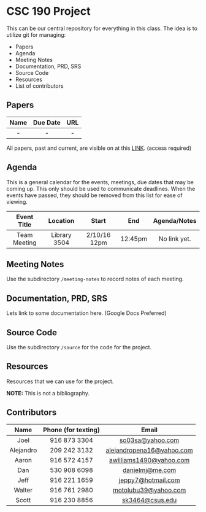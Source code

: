# CSC 190 Project

This can be our central repository for everything in this class. The idea is to utilize git for managing:

- Papers
- Agenda
- Meeting Notes 
- Documentation, PRD, SRS
- Source Code
- Resources
- List of contributors

## Papers

| Name | Due Date | URL |
|:----:|:--------:|:---:|
| -    | -          | -   |

All papers, past and current, are visible on at this [LINK](https://drive.google.com/drive/u/0/folders/0B01T4L-ATMLhVTl6b2pIdW1yTjA). (access required)

## Agenda

This is a general calendar for the events, meetings, due dates that may be coming up. This only should be used to communicate deadlines. When the events have passed, they should be removed from this list for ease of viewing.

| Event Title | Location | Start | End | Agenda/Notes |
|:-----------:|:--------:|:-----:|:---:|:--------------------:|
| Team Meeting | Library 3504 | 2/10/16 12pm | 12:45pm | No link yet. |

## Meeting Notes

Use the subdirectory `/meeting-notes` to record notes of each meeting.

## Documentation, PRD, SRS

Lets link to some documentation here. (Google Docs Preferred)

## Source Code

Use the subdirectory `/source` for the code for the project.

## Resources

Resources that we can use for the project. 

**NOTE:** This is not a bibliography. 

## Contributors

| Name | Phone (for texting) | Email |
|:----:|:-------------------:|:-----:|
| Joel | 916 873 3304 | so03sa@yahoo.com |
| Alejandro | 209 242 3132 | alejandropena16@yahoo.com |
| Aaron |916 572 4157 | awilliams1490@yahoo.com |
| Dan | 530 908 6098 | danielmj@me.com |
| Jeff | 916 221 1659|jeppy7@hotmail.com |
| Walter |  916 761 2980 | motolubu39@yahoo.com  |
| Scott | 916 230 8856 | sk3464@csus.edu |
